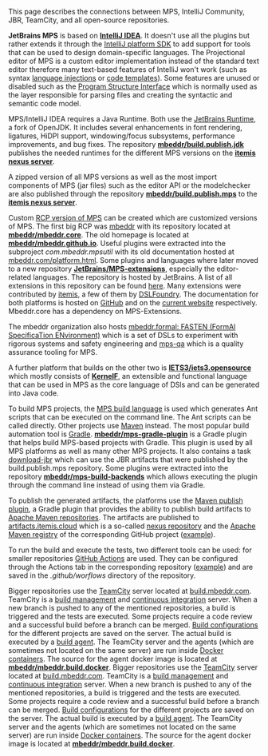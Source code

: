 This page describes the connections between MPS, IntelliJ Community, JBR, TeamCity, and all open-source repositories.

**JetBrains MPS** is based on **[IntelliJ IDEA](https://github.com/JetBrains/intellij-community)**. It doesn't use all the plugins but rather extends it through the [IntelliJ platform SDK](https://plugins.jetbrains.com/docs/intellij/welcome.html) to add support for tools that can be used to design domain-specific languages. The Projectional editor of MPS is a custom editor implementation instead of the standard text editor therefore many text-based features of IntelliJ won't work (such as syntax [language injections](https://www.jetbrains.com/help/idea/language-injections-settings.html) or [code templates](https://www.jetbrains.com/help/idea/settings-file-and-code-templates.html)). Some features are unused or disabled such as the [Program Structure Interface](https://plugins.jetbrains.com/docs/intellij/psi.html) which is normally used as the layer responsible for parsing files and creating the syntactic and semantic code model.

MPS/IntelliJ IDEA requires a Java Runtime. Both use the [JetBrains Runtime](https://github.com/JetBrains/JetBrainsRuntime), a fork of OpenJDK. It includes several enhancements in font rendering, ligatures, HiDPI support, windowing/focus subsystems, performance improvements, and bug fixes. The repository **[mbeddr/build.publish.jdk](https://github.com/mbeddr/build.publish.jdk)** publishes the needed runtimes for the different MPS versions on the **[itemis nexus server](https://artifacts.itemis.cloud/#browse/browse:maven-mps)**.

A zipped version of all MPS versions as well as the most import components of MPS (jar files) such as the editor API or the modelchecker are also published through the repository **[mbeddr/build.publish.mps](https://github.com/mbeddr/build.publish.mps)** to the **[itemis nexus server](https://artifacts.itemis.cloud/#browse/browse:maven-mps)**.

Custom [RCP version of MPS](https://www.jetbrains.com/help/mps/building-standalone-ides-for-your-languages.html#processoverview) can be created which are customized versions of MPS. The first big RCP was [mbeddr](http://mbeddr.com/) with its repository located at **[mbeddr/mbeddr.core](https://github.com/mbeddr/mbeddr.core)**. The old homepage is located at **[mbeddr/mbeddr.github.io](https://github.com/mbeddr/mbeddr.github.io)**.
Useful plugins were extracted into the subproject *com.mbeddr.mpsutil* with its old documentation hosted at [mbeddr.com/platform.html](http://mbeddr.com/platform.html). Some plugins and languages where later moved to a new repository **[JetBrains/MPS-extensions](https://github.com/JetBrains/MPS-extensions)**, especially the editor-related languages. The repository is hosted by JetBrains. A list of all extensions in this repository can be found [here](https://jetbrains.github.io/MPS-extensions/extensions/all/). Many extensions were contributed by [itemis](https://www.itemis.com/en/it-services/methods-and-tools/mps), a few of them by [DSLFoundry](https://dslfoundry.com/). The documentation for both platforms is hosted on [GitHub](https://jetbrains.github.io/MPS-extensions/) and on the [current website](http://mbeddr.com/mps-platform-docs/platform_essentials/com_mbeddr_mpsutil) respectively. Mbeddr.core has a dependency on MPS-Extensions.

The mbeddr organization also hosts [mbeddr.formal: FASTEN (FormAl SpecificaTion ENvironment)](https://github.com/mbeddr/mbeddr.formal) which is a set of DSLs to experiment with rigorous systems and safety engineering and [mps-qa](https://github.com/mbeddr/mps-qa) which is a quality assurance tooling for MPS.

A further platform that builds on the other two is **[IETS3/iets3.opensource](https://github.com/IETS3/iets3.opensource)** which mostly consists of **[KernelF](https://voelter.de/data/books/kernelf-designEvoUse.pdf)**, an extensible and functional language that can be used in MPS as the core language of DSls and can be generated into Java code.

To build MPS projects, the [MPS build language](https://www.jetbrains.com/help/mps/build-language.html) is used which generates Ant scripts that can be executed on the command line. The Ant scripts can be called directly. Other projects use [Maven](https://maven.apache.org/) instead. The most popular build automation tool is [Gradle](https://gradle.org/). **[mbeddr/mps-gradle-plugin](https://github.com/mbeddr/mps-gradle-plugin)** is a Gradle plugin that helps build MPS-based projects with Gradle. This plugin is used by all MPS platforms as well as many other MPS projects. It also contains a task [download-jbr](https://github.com/mbeddr/mps-gradle-plugin#download-jetbrains-runtime) which can use the JBR artifacts that were published by the build.publish.mps repository. Some plugins were extracted into the repository **[mbeddr/mps-build-backends](https://github.com/mbeddr/mps-build-backends)** which allows executing the plugin through the command line instead of using them via Gradle.

To publish the generated artifacts, the platforms use the [Maven publish plugin](https://docs.gradle.org/current/userguide/publishing_maven.html), a Gradle plugin that provides the ability to publish build artifacts to [Apache Maven repositories](https://maven.apache.org/). The artifacts are published to [artifacts.itemis.cloud](https://artifacts.itemis.cloud) which is a so-called [nexus repository](https://www.ibm.com/garage/method/practices/deliver/tool_nexus/) and the [Apache Maven registry](https://docs.github.com/en/packages/working-with-a-github-packages-registry/working-with-the-apache-maven-registry) of the corresponding GitHub project ([example](https://github.com/orgs/JetBrains/packages?repo_name=MPS-extensions)).

To run the build and execute the tests, two different tools can be used: for smaller repositories [GitHub Actions](https://github.com/features/actions) are used. They can be configured through the Actions tab in the corresponding repository ([example](https://github.com/mbeddr/build.publish.mps/actions)) and are saved in the *.github/worflows* directory of the repository.

Bigger repositories use the [TeamCity](https://www.jetbrains.com/teamcity/) server located at [build.mbeddr.com](https://build.mbeddr.com/). TeamCity is a [build management](https://en.wikipedia.org/wiki/Software_build) and [continuous integration](https://en.wikipedia.org/wiki/Continuous_integration) server. When a new branch is pushed to any of the mentioned repositories, a build is triggered and the tests are executed. Some projects require a code review and a successful build before a branch can be merged. [Build configurations](https://www.jetbrains.com/help/teamcity/configure-and-run-your-first-build.html) for the different projects are saved on the server. The actual build is executed by a [build agent](https://www.jetbrains.com/help/teamcity/install-and-start-teamcity-agents.html). The TeamCity server and the agents (which are sometimes not located on the same server) are run inside [Docker containers](https://www.docker.com/resources/what-container/). The source for the agent docker image is located at **[mbeddr/mbeddr.build.docker](https://github.com/mbeddr/mbeddr.build.docker)**.
Bigger repositories use the [TeamCity](https://www.jetbrains.com/teamcity/) server located at [build.mbeddr.com](https://build.mbeddr.com/). TeamCity is a [build management](https://en.wikipedia.org/wiki/Software_build) and [continuous integration](https://en.wikipedia.org/wiki/Continuous_integration) server. When a new branch is pushed to any of the mentioned repositories, a build is triggered and the tests are executed. Some projects require a code review and a successful build before a branch can be merged. [Build configurations](https://www.jetbrains.com/help/teamcity/configure-and-run-your-first-build.html) for the different projects are saved on the server. The actual build is executed by a [build agent](https://www.jetbrains.com/help/teamcity/install-and-start-teamcity-agents.html). The TeamCity server and the agents (which are sometimes not located on the same server) are run inside [Docker containers](https://www.docker.com/resources/what-container/). The source for the agent docker image is located at **[mbeddr/mbeddr.build.docker](https://github.com/mbeddr/mbeddr.build.docker)**.